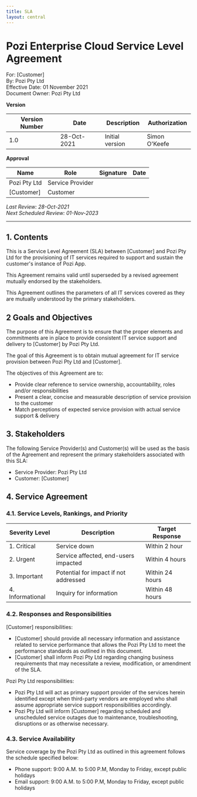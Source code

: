 ```yaml
---
title: SLA
layout: central
---
```


# Pozi Enterprise Cloud Service Level Agreement

For: [Customer]</br>
By: Pozi Pty Ltd</br>
Effective Date: 01 November 2021</br>
Document Owner: Pozi Pty Ltd

**Version**

| Version Number | Date        | Description     | Authorization |
| -------------- | ----------- | --------------- | ------------- |
| 1.0            | 28-Oct-2021 | Initial version | Simon O'Keefe |

 **Approval**

| Name         | Role             | Signature | Date |
| ------------ | ---------------- | --------- | ---- |
| Pozi Pty Ltd | Service Provider |           |      |
| [Customer]   | Customer         |           |      |

*Last Review: 28-Oct-2021*</br>
*Next Scheduled Review: 01-Nov-2023*

---

## 1. Contents

This is a Service Level Agreement (SLA) between [Customer] and Pozi Pty Ltd for the provisioning of IT services required to support and sustain the customer's instance of Pozi App.

This Agreement remains valid until superseded by a revised agreement mutually endorsed by the stakeholders.

This Agreement outlines the parameters of all IT services covered as they are mutually understood by the primary stakeholders.

## 2 Goals and Objectives

The purpose of this Agreement is to ensure that the proper elements and commitments are in place to provide consistent IT service support and delivery to [Customer] by Pozi Pty Ltd.

The goal of this Agreement is to obtain mutual agreement for IT service provision between Pozi Pty Ltd and [Customer].

The objectives of this Agreement are to:

* Provide clear reference to service ownership, accountability, roles and/or responsibilities
* Present a clear, concise and measurable description of service provision to the customer
* Match perceptions of expected service provision with actual service support & delivery

## 3. Stakeholders

The following Service Provider(s) and Customer(s) will be used as the basis of the Agreement and represent the primary stakeholders associated with this SLA:

* Service Provider: Pozi Pty Ltd
* Customer: [Customer]

## 4. Service Agreement

### 4.1. Service Levels, Rankings, and Priority

| **Severity Level** | **Description**                       | **Target Response** |
| ------------------ | ------------------------------------- | ------------------- |
| 1. Critical        | Service down                          | Within 2 hour       |
| 2. Urgent          | Service affected, end-users impacted  | Within 4 hours      |
| 3. Important       | Potential for impact if not addressed | Within 24 hours     |
| 4. Informational   | Inquiry for information               | Within 48 hours     |

### 4.2. Responses and Responsibilities

[Customer] responsibilities:

- [Customer] should provide all necessary information and assistance related to service performance that allows the Pozi Pty Ltd to meet the performance standards as outlined in this document.
- [Customer] shall inform Pozi Pty Ltd regarding changing business requirements that may necessitate a review, modification, or amendment of the SLA.

Pozi Pty Ltd responsibilities:

- Pozi Pty Ltd will act as primary support provider of the services herein identified except when third-party vendors are employed who shall assume appropriate service support responsibilities accordingly.
- Pozi Pty Ltd will inform [Customer] regarding scheduled and unscheduled service outages due to maintenance, troubleshooting, disruptions or as otherwise necessary.

### 4.3. Service Availability

Service coverage by the Pozi Pty Ltd as outlined in this agreement follows the schedule specified below:

- Phone support: 9:00 A.M. to 5:00 P.M, Monday to Friday, except public holidays
- Email support: 9:00 A.M. to 5:00 P.M, Monday to Friday, except public holidays